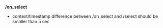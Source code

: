 **/on_select**
- context/timestamp difference between /on_select and /select should be smaller than 5 sec

